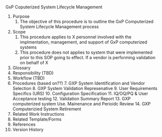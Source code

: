 GxP Coputerized System Lifecycle Management

1. Purpose
	1. The objective of this procedure is to outline the GxP Computerized System Lifecycle Management process 
2. Scope 
	1. This procedure applies to X personnel involved with the implmentation, management, and support of GxP computerized systems
	2. This procedure does not applies to system that were implemented prior to this SOP going to effect. If a vendor is performing validation on behalf of X
3. Glossary 
4. Responsibility (TBD)
5. Workflow (TBD)
6. Procedures (based on??)
	7. GXP System Identification and Vendor Selection
	8. GXP System Validation Represenative
	9. User Requirements Specifics (URS)
	10. Configuration Specification 
	11. IQ/OQ/PQ & User Acceptance testing
	12. Validation Summary Report
	13. GXP computerized system Use. Mainenance and Perioidc Review
	14. GXP Computerizied System Retirement
7. Related Work Instructions
8. Related Template/Forms
9. References 
10. Version History 